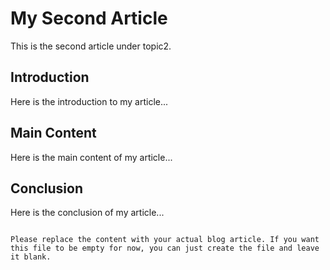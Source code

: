 # My Second Article

This is the second article under topic2.

## Introduction

Here is the introduction to my article...

## Main Content

Here is the main content of my article...

## Conclusion

Here is the conclusion of my article...
```

Please replace the content with your actual blog article. If you want this file to be empty for now, you can just create the file and leave it blank.
